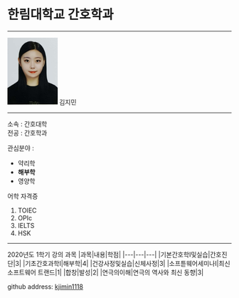 # 한림대학교 간호학과
---
<img src=kjm.jpg height=150 widht=150>
김지민

---
소속 : 간호대학   
전공 : 간호학과

관심분야 :   
* 약리학
* **해부학**
* 영양학

어학 자격증   
1. TOIEC
2. OPIc
3. IELTS
4. HSK

-----------------

2020년도 1학기 강의 과목
|과목|내용|학점|
|---|---|---|
|기본간호학I및실습|간호진단|3|
|기초간호과학I|해부학|4|
|건강사정및실습|신체사정|3|
|소프튿웨어세미나I|최신 소프트웨어 트랜드|1|
|합창|발성|2|
|연극의이해|연극의 역사와 최신 동향|3|

github address: [kjimin1118][github]

[github]:http://github.com/kjimin1118
